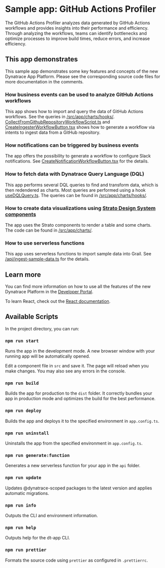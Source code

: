# Sample app: GitHub Actions Profiler

The GitHub Actions Profiler analyzes data generated by GitHub Actions workflows and provides insights into
their
performance and efficiency. Through analyzing the workflows, teams can identify bottlenecks and optimize processes to
improve build times, reduce errors, and increase efficiency.

## This app demonstrates

This sample app demonstrates some key features and concepts of the new Dynatrace App Platform. Please see the corresponding source code files for more documentation in the comments.

### How business events can be used to analyze GitHub Actions workflows

This app shows how to import and query the data of GitHub Actions workflows. See the queries
in [/src/app/charts/hooks/](/src/app/charts/hooks/). [CollectFromGithubRepositoryWorkflowScript.ts](/src/app/workflows/CollectFromGithubRepositoryWorkflowScript.ts)
and [CreateIngesterWorkflowButton.tsx](/src/app/workflows/CreateIngesterWorkflowButton.tsx) shows how to generate a
workflow via intents to ingest data from a GitHub repository.

### How notifications can be triggered by business events

The app offers the possibility to generate a workflow to configure Slack notifications. See [CreateNotificationWorkflowButton.tsx](/src/app/workflows/CreateNotificationWorkflowButton.tsx) for the details.

### How to fetch data with Dynatrace Query Language (DQL)

This app performs several DQL queries to find and transform data, which is then redendered as charts. Most queries are performed using a hook [useDQLQuery.ts](/src/app/util/hooks/useDQLQuery.ts). The queries can be found in [/src/app/charts/hooks/](/src/app/charts/hooks/).

### How to create data visualizations using [Strato Design System components](https://developer.dynatrace.com/reference/design-system/)

The app uses the Strato components to render a table and some charts. The code can be found in [/src/app/charts/](/src/app/charts/).

### How to use serverless functions

This app uses serverless functions to import sample data into Grail. See [/api/ingest-sample-data.ts](/api/ingest-sample-data.ts) for the details.

## Learn more

You can find more information on how to use all the features of the new Dynatrace Platform in the [Developer Portal](https://developer.dynatrace.com/).

To learn React, check out the [React documentation](https://reactjs.org/).

## Available Scripts

In the project directory, you can run:

### `npm run start`

Runs the app in the development mode. A new browser window with your running app will be automatically opened.

Edit a component file in `src` and save it. The page will reload when you make changes. You may also see any errors in the console.

### `npm run build`

Builds the app for production to the `dist` folder. It correctly bundles your app in production mode and optimizes the build for the best performance.

### `npm run deploy`

Builds the app and deploys it to the specified environment in `app.config.ts`.

### `npm run uninstall`

Uninstalls the app from the specified environment in `app.config.ts`.

### `npm run generate:function`

Generates a new serverless function for your app in the `api` folder.

### `npm run update`

Updates @dynatrace-scoped packages to the latest version and applies automatic migrations.

### `npm run info`

Outputs the CLI and environment information.

### `npm run help`

Outputs help for the dt-app CLI.

### `npm run prettier`

Formats the source code using `prettier` as configured in `.prettierrc`.

